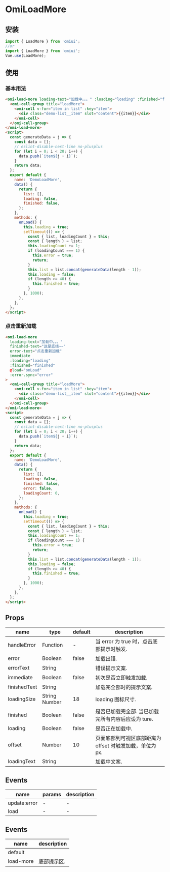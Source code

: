 # OmiLoadMore

## 安装

```js
import { LoadMore } from 'omiui';
//or
import { LoadMore } from 'omiui';
Vue.use(LoadMore);
```

## 使用

### 基本用法

```html
<omi-load-more loading-text="加载中。。。" :loading="loading" :finished="finished">
  <omi-cell-group title="loadMore">
    <omi-cell v-for="item in list" :key="item">
      <div class="demo-list__item" slot="content">{{item}}</div>
    </omi-cell>
  </omi-cell-group>
</omi-load-more>
<script>
  const generateData = j => {
    const data = [];
    // eslint-disable-next-line no-plusplus
    for (let i = 0; i < 20; i++) {
      data.push(`item${j + i}`);
    }
    return data;
  };
  export default {
    name: 'DemoLoadMore',
    data() {
      return {
        list: [],
        loading: false,
        finished: false,
      };
    },
    methods: {
      onLoad() {
        this.loading = true;
        setTimeout(() => {
          const { list, loadingCount } = this;
          const { length } = list;
          this.loadingCount += 1;
          if (loadingCount === 1) {
            this.error = true;
            return;
          }
          this.list = list.concat(generateData(length - 1));
          this.loading = false;
          if (length >= 40) {
            this.finished = true;
          }
        }, 1000);
      },
    },
  };
</script>
```

### 点击重新加载

```html
<omi-load-more
  loading-text="加载中。。。"
  finished-text="这是底线~~"
  error-text="点击重新加载"
  immediate
  :loading="loading"
  :finished="finished"
  @load="onLoad"
  :error.sync="error"
>
  <omi-cell-group title="loadMore">
    <omi-cell v-for="item in list" :key="item">
      <div class="demo-list__item" slot="content">{{item}}</div>
    </omi-cell>
  </omi-cell-group>
</omi-load-more>
<script>
  const generateData = j => {
    const data = [];
    // eslint-disable-next-line no-plusplus
    for (let i = 0; i < 20; i++) {
      data.push(`item${j + i}`);
    }
    return data;
  };
  export default {
    name: 'DemoLoadMore',
    data() {
      return {
        list: [],
        loading: false,
        finished: false,
        error: false,
        loadingCount: 0,
      };
    },
    methods: {
      onLoad() {
        this.loading = true;
        setTimeout(() => {
          const { list, loadingCount } = this;
          const { length } = list;
          this.loadingCount += 1;
          if (loadingCount === 1) {
            this.error = true;
            return;
          }
          this.list = list.concat(generateData(length - 1));
          this.loading = false;
          if (length >= 40) {
            this.finished = true;
          }
        }, 1000);
      },
    },
  };
</script>
```

## Props

| name         | type          | default | description                                              |
| ------------ | ------------- | ------- | -------------------------------------------------------- |
| handleError  | Function      | -       | 当 error 为 true 时，点击底部提示时触发.                 |
| error        | Boolean       | false   | 加载出错.                                                |
| errorText    | String        |         | 错误提示文案.                                            |
| immediate    | Boolean       | false   | 初次是否立即触发加载.                                    |
| finishedText | String        |         | 加载完全部时的提示文案.                                  |
| loadingSize  | String Number | 18      | loading 图标尺寸.                                        |
| finished     | Boolean       | false   | 是否已加载完全部. 当已加载完所有内容后应设为 ture.       |
| loading      | Boolean       | false   | 是否正在加载中.                                          |
| offset       | Number        | 10      | 页面底部到可视区底部距离为 offset 时触发加载，单位为 px. |
| loadingText  | String        |         | 加载中文案.                                              |

## Events

| name         | params | description |
| ------------ | ------ | ----------- |
| update:error | -      | -           |
| load         | -      | -           |

## Events

| name      | description |
| --------- | ----------- |
| default   |             |
| load-more | 底部提示区. |
